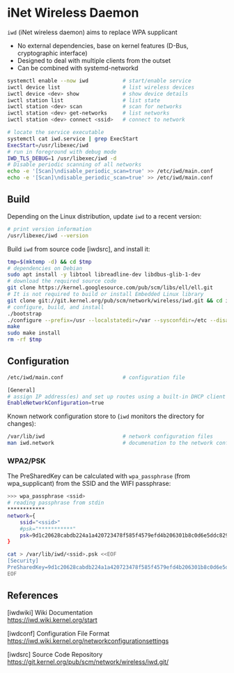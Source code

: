 # iNet Wireless Daemon

`iwd` (iNet wireless daemon) aims to replace WPA supplicant

- No external dependencies, base on kernel features (D-Bus, cryptographic interface)
- Designed to deal with multiple clients from the outset
- Can be combined with systemd-networkd

```bash
systemctl enable --now iwd           # start/enable service
iwctl device list                    # list wireless devices
iwctl device <dev> show              # show device details
iwctl station list                   # list state
iwctl station <dev> scan             # scan for networks
iwctl station <dev> get-networks     # list networks
iwctl station <dev> connect <ssid>   # connect to network
```

```bash
# locate the service executable
systemctl cat iwd.service | grep ExecStart
ExecStart=/usr/libexec/iwd
# run in foreground with debug mode 
IWD_TLS_DEBUG=1 /usr/libexec/iwd -d
# Disable periodic scanning of all networks
echo -e '[Scan]\ndisable_periodic_scan=true' >> /etc/iwd/main.conf
echo -e '[Scan]\ndisable_periodic_scan=true' >> /etc/iwd/main.conf
```

## Build

Depending on the Linux distribution, update `iwd` to a recent version:

```bash
# print version information
/usr/libexec/iwd --version
```

Build `iwd` from source code [iwdsrc], and install it:

```bash
tmp=$(mktemp -d) && cd $tmp
# dependencies on Debian
sudo apt install -y libtool libreadline-dev libdbus-glib-1-dev
# download the required source code
git clone https://kernel.googlesource.com/pub/scm/libs/ell/ell.git
# It is not required to build or install Embedded Linux library
git clone git://git.kernel.org/pub/scm/network/wireless/iwd.git && cd iwd
# configure, build, and install
./bootstrap
./configure --prefix=/usr --localstatedir=/var --sysconfdir=/etc --disable-systemd-service
make
sudo make install
rm -rf $tmp
```

## Configuration

```bash
/etc/iwd/main.conf                   # configuration file
```
```bash
[General]
# assign IP address(es) and set up routes using a built-in DHCP client
EnableNetworkConfiguration=true
```

Known network configuration store to (`iwd` monitors the directory for changes):

```bash
/var/lib/iwd                         # network configuration files
man iwd.network                      # documenation to the network configuration
```

### WPA2/PSK

The PreSharedKey can be calculated with `wpa_passphrase` (from wpa_supplicant)
from the SSID and the WIFI passphrase:

```bash
>>> wpa_passphrase <ssid>
# reading passphrase from stdin
************
network={
    ssid="<ssid>"
    #psk="***********"
    psk=9d1c20628cabdb224a1a420723478f585f4579efd4b206301b8c0d6e5ddc8296
}

```
```bash
cat > /var/lib/iwd/<ssid>.psk <<EOF
[Security]
PreSharedKey=9d1c20628cabdb224a1a420723478f585f4579efd4b206301b8c0d6e5ddc8296
EOF
```


## References

[iwdwiki] Wiki Documentation  
https://iwd.wiki.kernel.org/start

[iwdconf] Configuration File Format  
https://iwd.wiki.kernel.org/networkconfigurationsettings

[iwdsrc] Source Code Repository  
https://git.kernel.org/pub/scm/network/wireless/iwd.git/
